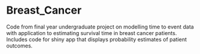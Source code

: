 # Breast_Cancer
Code from final year undergraduate project on modelling time to event data with application to estimating survival time in breast cancer patients. Includes code for shiny app that displays probability estimates of patient outcomes.
